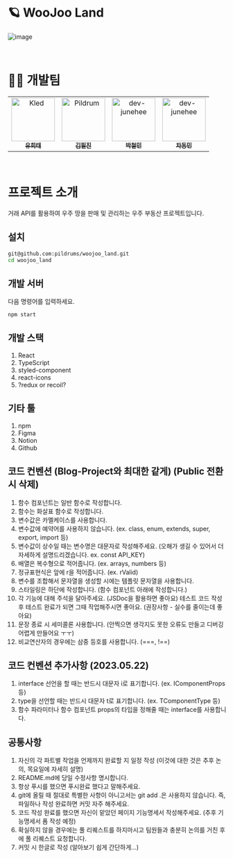 # 🪐 WooJoo Land

![image](https://github.com/1017yu/Programmers_Kled/assets/83483378/5d1b3a5b-1f93-417f-9942-6a8e0b8503c3)

<br />

# 👩‍🚀 개발팀

<table>
  <tr>
    <td align="center">
      <a href="https://github.com/1017yu">
        <img src="https://avatars.githubusercontent.com/u/83483378?v=4" width="100px;" alt="Kled"/><br />
        <sub><b>유희태</b><br></sub>
      </a>
    </td>
    <td align="center">
      <a href="https://github.com/pildrums">
        <img src="https://avatars.githubusercontent.com/u/77140851?v=4" width="100px;" alt="Pildrum"/><br />
        <sub><b>김필진</b><br></sub>
      </a>
    </td>
    <td align="center">
      <a href="https://github.com/DICEPT">
        <img src="https://avatars.githubusercontent.com/u/106785596?v=4" width="100px;" alt="dev-junehee"/><br />
        <sub><b>박철민</b><br></sub>
      </a>
    </td>
     <td align="center">
      <a href="https://github.com/cdm1263">
        <img src="https://avatars.githubusercontent.com/u/122417731?v=4" width="100px;" alt="dev-junehee"/><br />
        <sub><b>차동민</b><br></sub>
      </a>
    </td>
  </tr>
</table>
<br />

# 프로젝트 소개

거래 API를 활용하여 우주 땅을 판매 및 관리하는 우주 부동산 프로젝트입니다.

## 설치

```bash
git@github.com:pildrums/woojoo_land.git
cd woojoo_land
```

## 개발 서버

다음 명령어를 입력하세요.

```bash
npm start
```

##

## 개발 스택

1. React
2. TypeScript
3. styled-component
4. react-icons
5. ?redux or recoil?

## 기타 툴

1. npm
2. Figma
3. Notion
4. Github

## 코드 컨벤션 (Blog-Project와 최대한 같게) (Public 전환 시 삭제)

1. 함수 컴포넌트는 일반 함수로 작성합니다.
1. 함수는 화살표 함수로 작성합니다.
1. 변수값은 카멜케이스를 사용합니다.
1. 변수값에 예약어를 사용하지 않습니다. (ex. class, enum, extends, super, export, import 등)
1. 변수값이 상수일 때는 변수명은 대문자로 작성해주세요. (오해가 생길 수 있어서 더 자세하게 설명드리겠습니다. ex. const API_KEY)
1. 배열은 복수형으로 적어줍니다. (ex. arrays, numbers 등)
1. 정규표현식은 앞에 r을 적어줍니다. (ex. rValid)
1. 변수를 조합해서 문자열을 생성할 시에는 템플릿 문자열을 사용합니다.
1. 스타일링은 하단에 작성합니다. (함수 컴포넌트 아래에 작성합니다.)
1. 각 기능에 대해 주석을 달아주세요. (JSDoc을 활용하면 좋아요)
   테스트 코드 작성 후 테스트 완료가 되면 그때 작업해주시면 좋아요. (권장사항 - 실수를 줄이는데 좋아요)
1. 문장 종료 시 세미콜론 사용합니다. (안찍으면 생각지도 못한 오류도 만들고 디버깅 어렵게 만들어요 ㅜㅜ)
1. 비교연산자의 경우에는 삼중 등호를 사용합니다. (===, !==)

## 코드 컨벤션 추가사항 (2023.05.22)

1. interface 선언을 할 때는 반드시 대문자 i로 표기합니다. (ex. IComponentProps 등)
1. type을 선언할 때는 반드시 대문자 t로 표기합니다. (ex. TComponentType 등)
1. 함수 파라미터나 함수 컴포넌트 props의 타입을 정해줄 때는 interface를 사용합니다.

## 공통사항

1. 자신의 각 파트별 작업을 언제까지 완료할 지 일정 작성 (이것에 대한 것은 추후 논의, 목요일에 자세히 설명)
1. README.md에 당일 수정사항 명시합니다.
1. 항상 푸시를 했으면 푸시완료 했다고 말해주세요.
1. git에 올릴 때 절대로 특별한 사항이 아니고서는 git add .은 사용하지 않습니다. 즉, 파일하나 작성 완료하면 커밋 자주 해주세요.
1. 코드 작성 완료를 했으면 자신이 맡았던 페이지 기능명세서 작성해주세요. (추후 기능명세서 폼 작성 예정)
1. 확실하지 않을 경우에는 풀 리퀘스트를 하지마시고 팀원들과 충분히 논의를 거친 후에 풀 리퀘스트 요청합니다.
1. 커밋 시 한글로 작성 (알아보기 쉽게 간단하게...)
